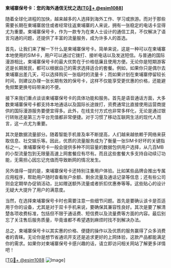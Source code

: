 **柬埔寨保号卡：您的海外通信无忧之选[[TG💪+ @esim1088](https://t.me/s/esim1088)]**

随着全球化进程的加快，越来越多的人选择到海外工作、学习或旅游。而对于那些需要长期在柬埔寨居住或者经常往返柬埔寨的人来说，拥有一张稳定的电话卡显得尤为重要。柬埔寨保号卡，作为一款专为在柬人士设计的通信工具，不仅解决了语言沟通的问题，还提供了丰富的流量服务，成为许多人的首选。

首先，让我们来了解一下什么是柬埔寨保号卡。简单来说，这是一种可以在柬埔寨本地使用的SIM卡，用户可以通过它拨打、接听电话以及发送短信。与普通的国际漫游相比，柬埔寨保号卡的最大优势在于价格低廉且使用方便。无论你是短期游客还是长期居民，都可以根据自己的需求选择适合的套餐。例如，如果你只是偶尔去柬埔寨出差几天，可以选择购买一张临时的流量卡；而如果计划在柬埔寨停留较长时间，则建议办理一张长期有效的保号卡，这样不仅能享受更优惠的价格，还能避免频繁更换号码带来的不便。

接下来我们重点谈谈柬埔寨保号卡的具体功能和服务。首先是语音通话方面，大多数柬埔寨保号卡都支持本地通话以及国际长途拨打，资费通常比直接使用运营商提供的国际漫游服务要便宜得多。此外，在线支付方式也非常多样化，无论是通过银行转账还是第三方平台充值都非常便捷。对于习惯了移动互联网生活的现代人而言，这一点尤为重要。

其次是数据流量部分。随着智能手机普及率不断提高，人们越来越依赖于网络来获取信息、社交娱乐等。因此，优质的流量服务成为了衡量一张SIM卡好坏的关键指标之一。柬埔寨保号卡一般会提供多种不同容量的数据包供用户选择，从几百MB的小型流量包到无限量高速上网套餐应有尽有。而且这些套餐大多支持自动续订功能，无需担心因忘记充值而导致断网的情况发生。

另外值得一提的是，柬埔寨保号卡还特别注重用户体验。比如某些品牌会推出专属应用程序，帮助用户随时查看账户余额、剩余流量及通话记录等信息；还有些公司则会定期举办促销活动，比如赠送额外流量或者折扣优惠券等等。这些贴心的设计无疑大大提升了用户的满意度。

当然，在选择柬埔寨保号卡时也需要注意一些细节问题。首先是要确认该卡是否适用于你的设备，尤其是对于双卡手机来说，要确保其兼容性良好。其次是要了解清楚各项收费标准，包括但不限于通话费、短信费以及流量费等方面的内容。最后别忘了关注售后服务质量，毕竟谁都不希望遇到麻烦时找不到解决办法。

总之，柬埔寨保号卡以其实惠的价格、便捷的操作以及优质的服务赢得了众多消费者的青睐。无论你是想节省通讯开支还是追求更好的上网体验，这款产品都能满足你的需求。如果你对柬埔寨保号卡感兴趣的话，请立即访问相关网站了解更多详情吧！

[[TG💪+ @esim1088](https://t.me/s/esim1088) ![Image](https://i.postimg.cc/4NQfJmqS/Snipaste-2025-05-13-00-14-12.png)]
